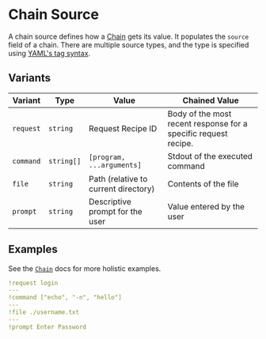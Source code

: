 # Chain Source

A chain source defines how a [Chain](./chain.md) gets its value. It populates the `source` field of a chain. There are multiple source types, and the type is specified using [YAML's tag syntax](https://yaml.org/spec/1.2.2/#24-tags).

## Variants

| Variant   | Type       | Value                                | Chained Value                                                   |
| --------- | ---------- | ------------------------------------ | --------------------------------------------------------------- |
| `request` | `string`   | Request Recipe ID                    | Body of the most recent response for a specific request recipe. |
| `command` | `string[]` | `[program, ...arguments]`            | Stdout of the executed command                                  |
| `file`    | `string`   | Path (relative to current directory) | Contents of the file                                            |
| `prompt`  | `string`   | Descriptive prompt for the user      | Value entered by the user                                       |

## Examples

See the [`Chain`](./chain.md) docs for more holistic examples.

```yaml
!request login
---
!command ["echo", "-n", "hello"]
---
!file ./username.txt
---
!prompt Enter Password
```
